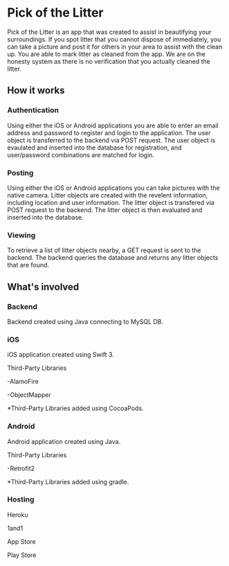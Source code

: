 # Pick of the Litter
Pick of the Litter is an app that was created to assist in beautifying your surroundings.  If you spot litter that you cannot dispose of immediately, you can take a picture and post it for others in your area to assist with the clean up.  You are able to mark litter as cleaned from the app.  We are on the honesty system as there is no verification that you actually cleaned the litter.

## How it works

### Authentication
Using either the iOS or Android applications you are able to enter an email address and password to register and login to the application.  The user object is transferred to the backend via POST request. The user object is evaulated and inserted into the database for registration, and user/password combinations are matched for login.

### Posting
Using either the iOS or Android applications you can take pictures with the native camera. Litter objects are created with the revelent information, including location and user information.  The litter object is transfered via POST request to the backend.  The litter object is then evaluated and inserted into the database.  

### Viewing
To retrieve a list of litter objects nearby, a GET request is sent to the backend.  The backend queries the database and returns any litter objects that are found.

## What's involved
### Backend
Backend created using Java connecting to MySQL DB.
### iOS
iOS application created using Swift 3. 

Third-Party Libraries

-AlamoFire

-ObjectMapper

*Third-Party Libraries added using CocoaPods.

### Android
Android application created using Java.

Third-Party Libraries

-Retrofit2

*Third-Party Libraries added using gradle.

### Hosting

Heroku

1and1

App Store

Play Store

